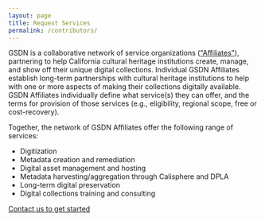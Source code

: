 ```yaml
---
layout: page
title: Request Services
permalink: /contributors/
---
```


GSDN is a collaborative network of service organizations (["Affiliates"](../all)), partnering to help California cultural heritage institutions create, manage, and show off their unique digital collections. Individual GSDN Affiliates establish long-term partnerships with cultural heritage institutions to help with one or more aspects of making their collections digitally available. GSDN Affiliates individually define what service(s) they can offer, and the terms for provision of those services (e.g., eligibility, regional scope, free or cost-recovery).

Together, the network of GSDN Affiliates offer the following range of services:

*   Digitization
*   Metadata creation and remediation
*   Digital asset management and hosting
*   Metadata harvesting/aggregation through Calisphere and DPLA
*   Long-term digital preservation
*   Digital collections training and consulting

<a class="primary-link" href="mailto:gsdn@cdlib.org">Contact us to get started</a>
